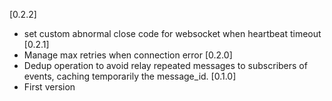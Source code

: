 [0.2.2]
- set custom abnormal close code for websocket when heartbeat timeout
[0.2.1]
- Manage max retries when connection error
[0.2.0]
- Dedup operation to avoid relay repeated messages to subscribers of events, caching temporarily the message_id.
[0.1.0]
- First version